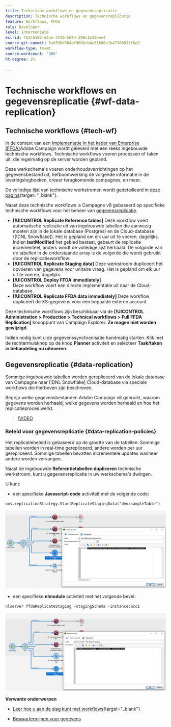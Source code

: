 ```yaml
---
title: Technische workflows en gegevensreplicatie
description: Technische workflows en gegevensreplicatie
feature: Workflows, FFDA
role: Developer
level: Intermediate
exl-id: 7b145193-d4ae-47d0-b694-398c1e35eee4
source-git-commit: 5ab598d904bf900bcb4c01680e1b4730881ff8a5
workflow-type: tm+mt
source-wordcount: '365'
ht-degree: 2%

---
```


# Technische workflows en gegevensreplicatie {#wf-data-replication}

## Technische workflows {#tech-wf}

In de context van een [Implementatie in het kader van Enterprise (FFDA)](enterprise-deployment.md)Adobe Campaign wordt geleverd met een reeks ingebouwde technische workflows. Technische workflows voeren processen of taken uit, die regelmatig op de server worden gepland.

Deze werkschema&#39;s voeren onderhoudsverrichtingen op het gegevensbestand uit, hefboomwerking de volgende informatie in de leveringslogboeken, creeer terugkomende campagnes, en meer.

De volledige lijst van technische werkstromen wordt gedetailleerd in [deze pagina](https://experienceleague.adobe.com/docs/campaign/automation/workflows/introduction/wf-type/technical-workflows.html){target="_blank"}.

Naast deze technische workflows is Campagne v8 gebaseerd op specifieke technische workflows voor het beheer van [gegevensreplicatie](#data-replication).

* **[!UICONTROL Replicate Reference tables]**
Deze workflow voert automatische replicatie uit van ingebouwde tabellen die aanwezig moeten zijn in de lokale database (Postgres) en de Cloud-database ([!DNL Snowflake]). Het is gepland om elk uur uit te voeren, dagelijks. Indien **lastModified** het gebied bestaat, gebeurt de replicatie incrementeel, anders wordt de volledige lijst herhaald. De volgorde van de tabellen in de onderstaande array is de volgorde die wordt gebruikt door de replicatieworkflow.
* **[!UICONTROL Replicate Staging data]**
Deze werkstroom dupliceert het opvoeren van gegevens voor unitaire vraag. Het is gepland om elk uur uit te voeren, dagelijks.
* **[!UICONTROL Deploy FFDA immediately]**\
  Deze workflow voert een directe implementatie uit naar de Cloud-database.
* **[!UICONTROL Replicate FFDA data immediately]**
Deze workflow dupliceert de XS-gegevens voor een bepaalde externe account.

Deze technische workflows zijn beschikbaar via de **[!UICONTROL Administration > Production > Technical workflows > Full FFDA Replication]** knooppunt van Campaign Explorer. **Ze mogen niet worden gewijzigd.**

Indien nodig kunt u de gegevenssynchronisatie handmatig starten. Klik met de rechtermuisknop op de knop **Planner** activiteit en selecteer **Taak/taken in behandeling nu uitvoeren**.

## Gegevensreplicatie {#data-replication}

Sommige ingebouwde tabellen worden gerepliceerd van de lokale database van Campagne naar [!DNL Snowflake] Cloud-database via speciale workflows die hierboven zijn beschreven.

Begrijp welke gegevensbestanden Adobe Campaign v8 gebruikt, waarom gegevens worden herhaald, welke gegevens worden herhaald en hoe het replicatieproces werkt.

>[!VIDEO](https://video.tv.adobe.com/v/334460?quality=12)


### Beleid voor gegevensreplicatie {#data-replication-policies}

Het replicatiebeleid is gebaseerd op de grootte van de tabellen. Sommige tabellen worden in real-time gerepliceerd, andere worden per uur gerepliceerd. Sommige tabellen bevatten incrementele updates wanneer andere worden vervangen.

Naast de ingebouwde **Referentietabellen dupliceren** technische werkstroom, kunt u gegevensreplicatie in uw werkschema&#39;s dwingen.

U kunt:

* een specifieke **Javascript-code** activiteit met de volgende code:

```
nms.replicationStrategy.StartReplicateStagingData("dem:sampleTable")
```

![](assets/jscode.png)


* een specifieke **nlmodule** activiteit met het volgende bevel:

```
nlserver ffdaReplicateStaging -stagingSchema -instance:acc1
```

![](assets/nlmodule.png)


**Verwante onderwerpen**

* [Leer hoe u aan de slag kunt met workflows](https://experienceleague.adobe.com/docs/campaign/automation/workflows/introduction/about-workflows.html){target="_blank"}

* [Bewaartermijnen voor gegevens](../dev/datamodel-best-practices.md#data-retention)
